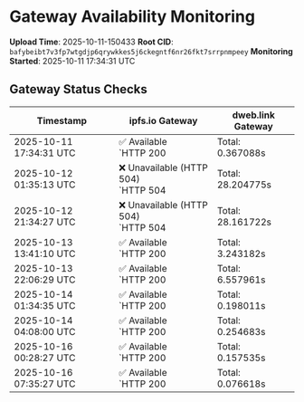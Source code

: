 # Gateway Availability Monitoring

**Upload Time**: 2025-10-11-150433
**Root CID**: `bafybeibt7v3fp7wtgdjp6qrywkkes5j6ckegntf6nr26fkt7srrpnmpeey`
**Monitoring Started**: 2025-10-11 17:34:31 UTC

## Gateway Status Checks

| Timestamp | ipfs.io Gateway | dweb.link Gateway |
|-----------|-----------------|-------------------|
| 2025-10-11 17:34:31 UTC | ✅ Available<br>`HTTP 200 | Total: 0.367088s | DNS: 0.161391s | Connect: 0.179795s | Transfer: 0.366092s | Size: 50098 bytes` | ✅ Available<br>`HTTP 200 | Total: 21.005170s | DNS: 0.052500s | Connect: 0.070183s | Transfer: 21.004535s | Size: 50098 bytes` |
| 2025-10-12 01:35:13 UTC | ❌ Unavailable (HTTP 504)<br>`HTTP 504 | Total: 28.204775s | DNS: 0.122387s | Connect: 0.128298s | Transfer: 28.204683s | Size: 148 bytes` | ✅ Available<br>`HTTP 200 | Total: 11.858349s | DNS: 0.082709s | Connect: 0.088706s | Transfer: 11.858092s | Size: 50098 bytes` |
| 2025-10-12 21:34:27 UTC | ❌ Unavailable (HTTP 504)<br>`HTTP 504 | Total: 28.161722s | DNS: 0.043011s | Connect: 0.052082s | Transfer: 28.161647s | Size: 148 bytes` | ✅ Available<br>`HTTP 200 | Total: 0.146564s | DNS: 0.047469s | Connect: 0.061596s | Transfer: 0.146169s | Size: 50098 bytes` |
| 2025-10-13 13:41:10 UTC | ✅ Available<br>`HTTP 200 | Total: 3.243182s | DNS: 0.120309s | Connect: 0.121944s | Transfer: 3.242866s | Size: 50098 bytes` | ✅ Available<br>`HTTP 200 | Total: 4.220233s | DNS: 0.021115s | Connect: 0.023131s | Transfer: 4.219978s | Size: 50098 bytes` |
| 2025-10-13 22:06:29 UTC | ✅ Available<br>`HTTP 200 | Total: 6.557961s | DNS: 0.091633s | Connect: 0.097841s | Transfer: 6.556720s | Size: 50098 bytes` | ✅ Available<br>`HTTP 200 | Total: 0.151933s | DNS: 0.076821s | Connect: 0.082603s | Transfer: 0.151632s | Size: 50098 bytes` |
| 2025-10-14 01:34:35 UTC | ✅ Available<br>`HTTP 200 | Total: 0.198011s | DNS: 0.122275s | Connect: 0.123924s | Transfer: 0.197172s | Size: 50098 bytes` | ✅ Available<br>`HTTP 200 | Total: 0.136082s | DNS: 0.047540s | Connect: 0.048933s | Transfer: 0.133083s | Size: 50098 bytes` |
| 2025-10-14 04:08:00 UTC | ✅ Available<br>`HTTP 200 | Total: 0.254683s | DNS: 0.179721s | Connect: 0.185967s | Transfer: 0.253891s | Size: 50098 bytes` | ✅ Available<br>`HTTP 200 | Total: 0.165202s | DNS: 0.081759s | Connect: 0.087540s | Transfer: 0.164774s | Size: 50098 bytes` |
| 2025-10-16 00:28:27 UTC | ✅ Available<br>`HTTP 200 | Total: 0.157535s | DNS: 0.040940s | Connect: 0.042777s | Transfer: 0.155833s | Size: 50098 bytes` | ✅ Available<br>`HTTP 200 | Total: 0.227078s | DNS: 0.034786s | Connect: 0.037029s | Transfer: 0.226609s | Size: 50098 bytes` |
| 2025-10-16 07:35:27 UTC | ✅ Available<br>`HTTP 200 | Total: 0.076618s | DNS: 0.013996s | Connect: 0.019652s | Transfer: 0.076378s | Size: 50098 bytes` | ✅ Available<br>`HTTP 200 | Total: 0.157739s | DNS: 0.073155s | Connect: 0.078895s | Transfer: 0.157273s | Size: 50098 bytes` |
